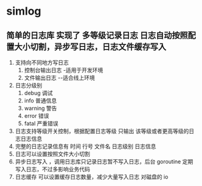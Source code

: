 # simlog
## 简单的日志库 实现了 多等级记录日志 日志自动按照配置大小切割，异步写日志，日志文件缓存写入

1. 支持向不同地方写日志
   1. 控制台输出日志 -适用于开发环境
   2. 文件输出日志 --适合线上环境
2. 日志分级别
   1. debug 调试
   2. info 普通信息
   3. warning 警告
   4. error 错误
   5. fatal 严重错误
3. 日志支持等级开关控制，根据配置日志等级 只输出 该等级或者更高等级的日志日志信息
4. 完整的日志记录信息有 时间 行号 文件名 日志级别 日志信息 
5. 日志可以设置按照文件大小切割
6. 异步日志写入 ，调用日志库只记录日志暂不写入日志，后台  goroutine 定期写入日志，不过多影响业务代码
7. 日志缓存 可以设置缓存日志数量，减少大量写入日志 对磁盘的 io
